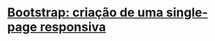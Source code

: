 <h1><a href="https://cursos.alura.com.br/course/bootstrap-criacao-single-page-responsiva">Bootstrap: criação de uma single-page responsiva</a></h1>